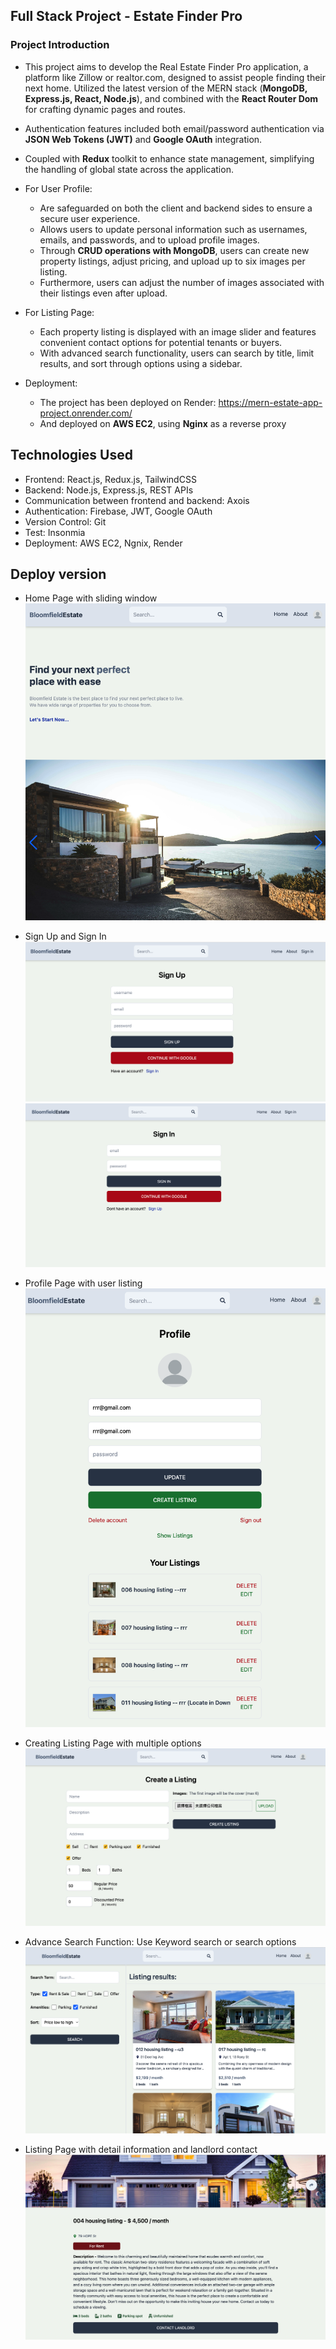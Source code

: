 ## Full Stack Project - Estate Finder Pro

### Project Introduction

- This project aims to develop the Real Estate Finder Pro application, a platform like Zillow or realtor.com, designed to assist people finding their next home. Utilized the latest version of the MERN stack (**MongoDB, Express.js, React, Node.js**), and combined with the **React Router Dom** for crafting dynamic pages and routes.

- Authentication features included both email/password authentication via **JSON Web Tokens (JWT)** and **Google OAuth** integration.

- Coupled with **Redux** toolkit to enhance state management, simplifying the handling of global state across the application.

- For User Profile:
  - Are safeguarded on both the client and backend sides to ensure a secure user experience. 
  - Allows users to update personal information such as usernames, emails, and passwords, and to upload profile images. 
  - Through **CRUD operations with MongoDB**, users can create new property listings, adjust pricing, and upload up to six images per listing. 
  - Furthermore, users can adjust the number of images associated with their listings even after upload.

- For Listing Page:
  - Each property listing is displayed with an image slider and features convenient contact options for potential tenants or buyers.
  - With advanced search functionality, users can search by title, limit results, and sort through options using a sidebar. 

- Deployment:
  - The project has been deployed on Render: https://mern-estate-app-project.onrender.com/
  - And deployed on **AWS EC2**, using **Nginx** as a reverse proxy

## Technologies Used
- Frontend: React.js, Redux.js, TailwindCSS
- Backend: Node.js, Express.js, REST APIs
- Communication between frontend and backend: Axois
- Authentication: Firebase, JWT, Google OAuth
- Version Control: Git
- Test: Insonmia
- Deployment: AWS EC2, Ngnix, Render

## Deploy version
- Home Page with sliding window
![Home Page](https://github.com/Reneechang17/Estate-Finder-Pro/blob/main/static/Home%20page-Estate.jpg)

- Sign Up and Sign In
![Sign Up](https://github.com/Reneechang17/Estate-Finder-Pro/blob/main/static/Sign%20Up-Estate.jpg)
![Sign In](https://github.com/Reneechang17/Estate-Finder-Pro/blob/main/static/Sign%20In-Estate.jpg)

- Profile Page with user listing
![Profile Page](https://github.com/Reneechang17/Estate-Finder-Pro/blob/main/static/Profile%20Page%20with%20Listing-Estate.jpg)

- Creating Listing Page with multiple options
![Creating Listing Page](https://github.com/Reneechang17/Estate-Finder-Pro/blob/main/static/Creating%20List%20Page%20with%20multiple%20options-Estate.jpg)

- Advance Search Function: Use Keyword search or search options
![Search Page](https://github.com/Reneechang17/Estate-Finder-Pro/blob/main/static/Advance%20Search%20functionalities-Estate.jpg)

- Listing Page with detail information and landlord contact
![Listing Page](https://github.com/Reneechang17/Estate-Finder-Pro/blob/main/static/House%20Page%20with%20detail%20info-Estate.jpg)